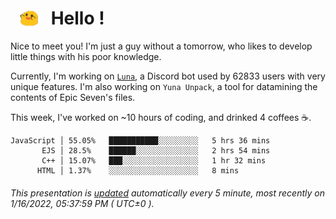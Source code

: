 <h1>   <img src="./spoink.gif" style="vertical-align:middle;" width="30px">   Hello ! </h1>

Nice to meet you! I'm just a guy without a tomorrow, who likes to develop little things with his poor knowledge.

Currently, I'm working on <a href='https://github.com/Asgarrrr/Luna'>`Luna`</a>, a Discord bot used by 62833 users with very unique features. I'm also working on `Yuna Unpack`, a tool for datamining the contents of Epic Seven's files.

This week, I've worked on ~10 hours of coding, and drinked 4 coffees ☕.

```
JavaScript │ 55.05%   ███████████░░░░░░░░░   5 hrs 36 mins
       EJS │ 28.5%    ██████░░░░░░░░░░░░░░   2 hrs 54 mins
       C++ │ 15.07%   ███░░░░░░░░░░░░░░░░░   1 hr 32 mins
      HTML │ 1.37%    ░░░░░░░░░░░░░░░░░░░░   8 mins
```

###### This presentation is [updated](https://github.com/Asgarrrr) automatically every 5 minute, most recently on 1/16/2022, 05:37:59 PM ( UTC±0 ).